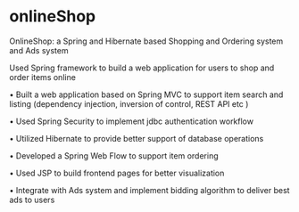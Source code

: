 # onlineShop
OnlineShop: a Spring and Hibernate based Shopping and Ordering system and Ads system

Used Spring framework to build a web application for users to shop and order items online

• Built a web application based on Spring MVC to support item search and listing (dependency injection,
inversion of control, REST API etc )

• Used Spring Security to implement jdbc authentication workflow

• Utilized Hibernate to provide better support of database operations

• Developed a Spring Web Flow to support item ordering

• Used JSP to build frontend pages for better visualization

• Integrate with Ads system and implement bidding algorithm to deliver best ads to users

